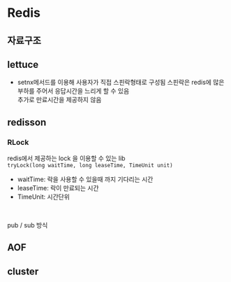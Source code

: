 # **Redis**

## 자료구조

## lettuce
- setnx메서드를 이용해 사용자가 직접 스핀락형태로 구성됨
스핀락은 redis에 많은 부하를 주어서 응답시간을 느리게 할 수 있음  
추가로 만료시간을 제공하지 않음

## redisson

### RLock
redis에서 제공하는 lock 을 이용할 수 있는 lib  
`tryLock(long waitTime, long leaseTime, TimeUnit unit)` 
- waitTime: 락을 사용할 수 있을때 까지 기다리는 시간
- leaseTime: 락이 만료되는 시간
- TimeUnit: 시간단위

<br>

pub / sub 방식

## AOF

## cluster
